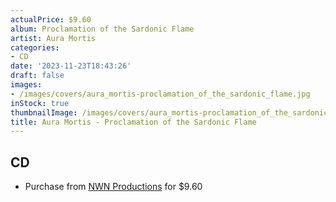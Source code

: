 ```yaml
---
actualPrice: $9.60
album: Proclamation of the Sardonic Flame
artist: Aura Mortis
categories:
- CD
date: '2023-11-23T18:43:26'
draft: false
images:
- /images/covers/aura_mortis-proclamation_of_the_sardonic_flame.jpg
inStock: true
thumbnailImage: /images/covers/aura_mortis-proclamation_of_the_sardonic_flame-thumb.jpg
title: Aura Mortis - Proclamation of the Sardonic Flame
---
```


## CD
* Purchase from [NWN Productions](http://shop.nwnprod.com/index.php?route=product/product&path=93&product_id=20713&sort=pd.name&order=ASC) for $9.60
